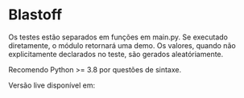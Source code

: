 # Blastoff
 Os testes estão separados em funções em main.py. Se executado diretamente, o módulo retornará uma demo.
 Os valores, quando não explicitamente declarados no teste, são gerados aleatóriamente.
 
 Recomendo Python >= 3.8 por questões de sintaxe.
 
 Versão live disponível em:
 
